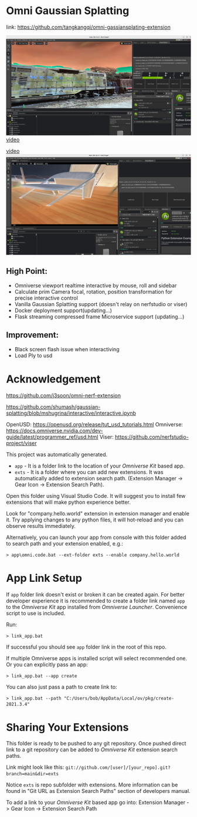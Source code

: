 # Omni Gaussian Splatting


link: https://github.com/tangkangqi/omni-gassiansplating-extension

![alt text](extension-train.png)
[video](<2025-02-18 02-15-45.mkv>)

[video](<2025-02-18 10-24-23.mkv>)
![3dgs viewport screenshot](image.png)

## High Point:
- Omniverse viewport realtime interactive by mouse, roll and sidebar
- Calculate prim Camera focal, rotation, position transformation for precise interactive control
- Vanilla Gaussian Splatting support (doesn't relay on nerfstudio or viser)
- Docker deployment support(updating...)
- Flask streaming compressed frame Microservice support (updating...)

## Improvement:
- Black screen flash issue when interactiving
- Load Ply to usd

# Acknowledgement
https://github.com/j3soon/omni-nerf-extension

https://github.com/shumash/gaussian-splatting/blob/mshugrina/interactive/interactive.ipynb

OpenUSD: https://openusd.org/release/tut_usd_tutorials.html
Omniverse: https://docs.omniverse.nvidia.com/dev-guide/latest/programmer_ref/usd.html
Viser: https://github.com/nerfstudio-project/viser

This project was automatically generated.

- `app` - It is a folder link to the location of your *Omniverse Kit* based app.
- `exts` - It is a folder where you can add new extensions. It was automatically added to extension search path. (Extension Manager -> Gear Icon -> Extension Search Path).

Open this folder using Visual Studio Code. It will suggest you to install few extensions that will make python experience better.

Look for "company.hello.world" extension in extension manager and enable it. Try applying changes to any python files, it will hot-reload and you can observe results immediately.

Alternatively, you can launch your app from console with this folder added to search path and your extension enabled, e.g.:

```
> app\omni.code.bat --ext-folder exts --enable company.hello.world
```

# App Link Setup

If `app` folder link doesn't exist or broken it can be created again. For better developer experience it is recommended to create a folder link named `app` to the *Omniverse Kit* app installed from *Omniverse Launcher*. Convenience script to use is included.

Run:

```
> link_app.bat
```

If successful you should see `app` folder link in the root of this repo.

If multiple Omniverse apps is installed script will select recommended one. Or you can explicitly pass an app:

```
> link_app.bat --app create
```

You can also just pass a path to create link to:

```
> link_app.bat --path "C:/Users/bob/AppData/Local/ov/pkg/create-2021.3.4"
```


# Sharing Your Extensions

This folder is ready to be pushed to any git repository. Once pushed direct link to a git repository can be added to *Omniverse Kit* extension search paths.

Link might look like this: `git://github.com/[user]/[your_repo].git?branch=main&dir=exts`

Notice `exts` is repo subfolder with extensions. More information can be found in "Git URL as Extension Search Paths" section of developers manual.

To add a link to your *Omniverse Kit* based app go into: Extension Manager -> Gear Icon -> Extension Search Path

